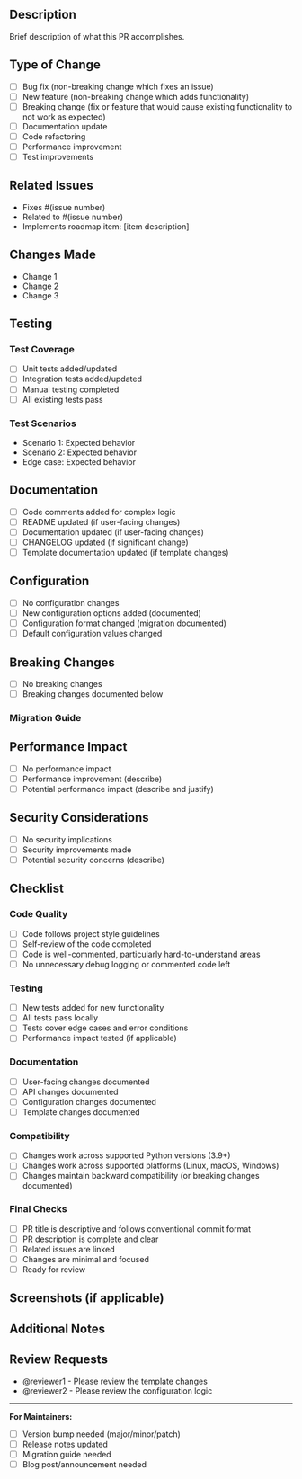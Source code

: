 ## Description

Brief description of what this PR accomplishes.

## Type of Change

<!-- Mark the relevant option with [x] -->

- [ ] Bug fix (non-breaking change which fixes an issue)
- [ ] New feature (non-breaking change which adds functionality)
- [ ] Breaking change (fix or feature that would cause existing functionality to not work as expected)
- [ ] Documentation update
- [ ] Code refactoring
- [ ] Performance improvement
- [ ] Test improvements

## Related Issues

<!-- Link to related issues, discussions, or roadmap items -->

- Fixes #(issue number)
- Related to #(issue number)
- Implements roadmap item: [item description]

## Changes Made

<!-- Describe the changes in detail -->

- Change 1
- Change 2
- Change 3

## Testing

<!-- Describe the testing you've done -->

### Test Coverage

- [ ] Unit tests added/updated
- [ ] Integration tests added/updated
- [ ] Manual testing completed
- [ ] All existing tests pass

### Test Scenarios

- Scenario 1: Expected behavior
- Scenario 2: Expected behavior
- Edge case: Expected behavior

## Documentation

<!-- Check all that apply -->

- [ ] Code comments added for complex logic
- [ ] README updated (if user-facing changes)
- [ ] Documentation updated (if user-facing changes)
- [ ] CHANGELOG updated (if significant change)
- [ ] Template documentation updated (if template changes)

## Configuration

<!-- If this PR affects configuration -->

- [ ] No configuration changes
- [ ] New configuration options added (documented)
- [ ] Configuration format changed (migration documented)
- [ ] Default configuration values changed

## Breaking Changes

<!-- If this is a breaking change, explain what breaks and how to migrate -->

- [ ] No breaking changes
- [ ] Breaking changes documented below

### Migration Guide

<!-- If breaking changes exist, provide migration instructions -->

## Performance Impact

<!-- Describe any performance implications -->

- [ ] No performance impact
- [ ] Performance improvement (describe)
- [ ] Potential performance impact (describe and justify)

## Security Considerations

<!-- Any security implications -->

- [ ] No security implications
- [ ] Security improvements made
- [ ] Potential security concerns (describe)

## Checklist

<!-- Check all that apply -->

### Code Quality

- [ ] Code follows project style guidelines
- [ ] Self-review of the code completed
- [ ] Code is well-commented, particularly hard-to-understand areas
- [ ] No unnecessary debug logging or commented code left

### Testing

- [ ] New tests added for new functionality
- [ ] All tests pass locally
- [ ] Tests cover edge cases and error conditions
- [ ] Performance impact tested (if applicable)

### Documentation

- [ ] User-facing changes documented
- [ ] API changes documented
- [ ] Configuration changes documented
- [ ] Template changes documented

### Compatibility

- [ ] Changes work across supported Python versions (3.9+)
- [ ] Changes work across supported platforms (Linux, macOS, Windows)
- [ ] Changes maintain backward compatibility (or breaking changes documented)

### Final Checks

- [ ] PR title is descriptive and follows conventional commit format
- [ ] PR description is complete and clear
- [ ] Related issues are linked
- [ ] Changes are minimal and focused
- [ ] Ready for review

## Screenshots (if applicable)

<!-- Add screenshots for UI changes -->

## Additional Notes

<!-- Any additional context, concerns, or notes for reviewers -->

## Review Requests

<!-- Tag specific reviewers or ask for specific types of review -->

- @reviewer1 - Please review the template changes
- @reviewer2 - Please review the configuration logic

---

**For Maintainers:**

- [ ] Version bump needed (major/minor/patch)
- [ ] Release notes updated
- [ ] Migration guide needed
- [ ] Blog post/announcement needed